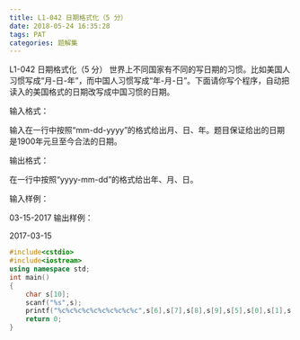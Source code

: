 ```yaml
---
title: L1-042 日期格式化（5 分）
date: 2018-05-24 16:35:28
tags: PAT
categories: 题解集
---
```


L1-042 日期格式化（5 分）
世界上不同国家有不同的写日期的习惯。比如美国人习惯写成“月-日-年”，而中国人习惯写成“年-月-日”。下面请你写个程序，自动把读入的美国格式的日期改写成中国习惯的日期。

输入格式：

输入在一行中按照“mm-dd-yyyy”的格式给出月、日、年。题目保证给出的日期是1900年元旦至今合法的日期。

输出格式：

在一行中按照“yyyy-mm-dd”的格式给出年、月、日。

输入样例：

03-15-2017
输出样例：

2017-03-15

```cpp
#include<cstdio>
#include<iostream>
using namespace std;
int main()
{
    char s[10];
    scanf("%s",s);
    printf("%c%c%c%c%c%c%c%c%c%c",s[6],s[7],s[8],s[9],s[5],s[0],s[1],s[2],s[3],s[4]);
    return 0;
}

```